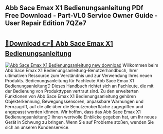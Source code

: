 ## Abb Sace Emax X1 Bedienungsanleitung PDf Free Download - Part-VL0 Service Owner Guide - User Repair Edition 7QZe7

# <h2><a href="http://df0ge7.blite.top/?on=Abb+Sace+Emax+X1+Bedienungsanleitung">🔗Download 👉🔴 Abb Sace Emax X1 Bedienungsanleitung</a></h2>

[![Abb Sace Emax X1 Bedienungsanleitung new download](https://i.imgur.com/lujVjoI.png)](http://df0ge7.blite.top/?on=Abb+Sace+Emax+X1+Bedienungsanleitung)
Willkommen beim Abb Sace Emax X1 Bedienungsanleitung-Benutzerhandbuch, Ihrer ultimativen Ressource zum Verständnis und zur Verwendung Ihres neuen Produkts. Bedienungsanleitung für Fachleute Abb Sace Emax X1 BedienungsanleitungD Dieses Handbuch richtet sich an Fachleute, die mit der Bedienung von Produkttypen vertraut sind. Zu den erweiterten Funktionen von Abb Sace Emax X1 Bedienungsanleitung gehören Objekterkennung, Bewegungssensoren, anpassbare Warnungen und Fernzugriff, auf die alle über die Benutzeroberfläche zugegriffen und angepasst werden können. Wir hoffen, dass das Abb Sace Emax X1 BedienungsanleitungD Ihnen wertvolle Einblicke gegeben hat, um Ihr neues Gerät in Schwung zu bringen. Wenn Sie auf Probleme stoßen, wenden Sie sich an unseren Kundenservice.
